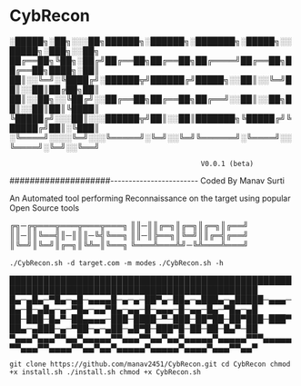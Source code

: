# CybRecon

░█████╗░██╗░░░██╗██████╗░██████╗░███████╗░█████╗░░█████╗░███╗░░██╗
██╔══██╗╚██╗░██╔╝██╔══██╗██╔══██╗██╔════╝██╔══██╗██╔══██╗████╗░██║
██║░░╚═╝░╚████╔╝░██████╦╝██████╔╝█████╗░░██║░░╚═╝██║░░██║██╔██╗██║
██║░░██╗░░╚██╔╝░░██╔══██╗██╔══██╗██╔══╝░░██║░░██╗██║░░██║██║╚████║
╚█████╔╝░░░██║░░░██████╦╝██║░░██║███████╗╚█████╔╝╚█████╔╝██║░╚███║
░╚════╝░░░░╚═╝░░░╚═════╝░╚═╝░░╚═╝╚══════╝░╚════╝░░╚════╝░╚═╝░░╚══╝
                                                    
                                                   V0.0.1 (beta)
####################------------------------ Coded By Manav Surti
                                        
An Automated tool performing Reconnaissance on the target using popular Open Source tools 



╔╗─╔╦═══╦═══╦═══╦═══╗
║║─║║╔═╗║╔═╗║╔═╗║╔══╝
║║─║║╚══╣║─║║║─╚╣╚══╗
║║─║╠══╗║╚═╝║║╔═╣╔══╝
║╚═╝║╚═╝║╔═╗║╚╩═║╚══╗
╚═══╩═══╩╝─╚╩═══╩═══╝

`./CybRecon.sh -d target.com -m modes`
`./CybRecon.sh -h`



██████████████████████████████████████████████████████████████████████████████████████████████
█▄─▄█▄─▀█▄─▄█─▄▄▄▄█─▄─▄─██▀▄─██▄─▄███▄─▄█████─▄▄▄─█▄─█─▄█▄─▄─▀█▄─▄▄▀█▄─▄▄─█─▄▄▄─█─▄▄─█▄─▀█▄─▄█
██─███─█▄▀─██▄▄▄▄─███─████─▀─███─██▀██─██▀███─███▀██▄─▄███─▄─▀██─▄─▄██─▄█▀█─███▀█─██─██─█▄▀─██
▀▄▄▄▀▄▄▄▀▀▄▄▀▄▄▄▄▄▀▀▄▄▄▀▀▄▄▀▄▄▀▄▄▄▄▄▀▄▄▄▄▄▀▀▀▄▄▄▄▄▀▀▄▄▄▀▀▄▄▄▄▀▀▄▄▀▄▄▀▄▄▄▄▄▀▄▄▄▄▄▀▄▄▄▄▀▄▄▄▀▀▄▄▀

`git clone https://github.com/manav2451/CybRecon.git
cd CybRecon
chmod +x install.sh
./install.sh
chmod +x CybRecon.sh`



